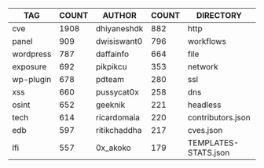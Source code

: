 |    TAG    | COUNT |    AUTHOR    | COUNT |      DIRECTORY       | COUNT | SEVERITY | COUNT | TYPE | COUNT |
|-----------|-------|--------------|-------|----------------------|-------|----------|-------|------|-------|
| cve       |  1908 | dhiyaneshdk  |   882 | http                 |  5970 | info     |  2907 | file |   130 |
| panel     |   909 | dwisiswant0  |   796 | workflows            |   190 | high     |  1298 | dns  |    18 |
| wordpress |   787 | daffainfo    |   664 | file                 |   130 | medium   |  1076 |      |       |
| exposure  |   692 | pikpikcu     |   353 | network              |    98 | critical |   717 |      |       |
| wp-plugin |   678 | pdteam       |   280 | ssl                  |    24 | low      |   224 |      |       |
| xss       |   660 | pussycat0x   |   258 | dns                  |    18 | unknown  |    27 |      |       |
| osint     |   652 | geeknik      |   221 | headless             |     9 |          |       |      |       |
| tech      |   614 | ricardomaia  |   220 | contributors.json    |     1 |          |       |      |       |
| edb       |   597 | ritikchaddha |   217 | cves.json            |     1 |          |       |      |       |
| lfi       |   557 | 0x_akoko     |   179 | TEMPLATES-STATS.json |     1 |          |       |      |       |
